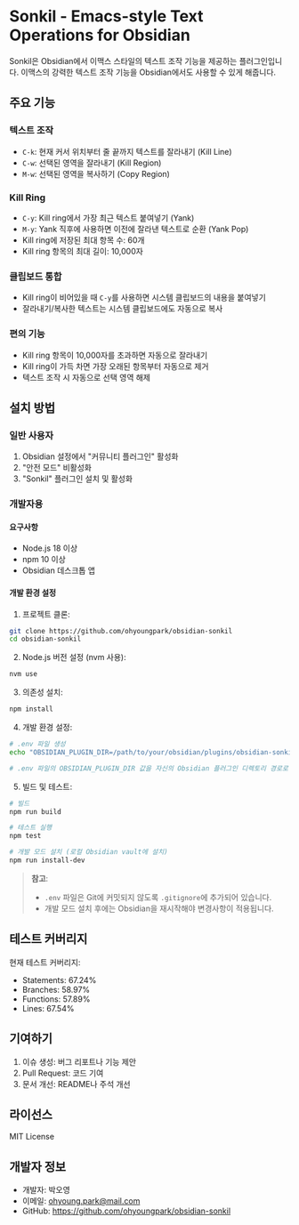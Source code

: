 # Sonkil - Emacs-style Text Operations for Obsidian

Sonkil은 Obsidian에서 이맥스 스타일의 텍스트 조작 기능을 제공하는 플러그인입니다. 이맥스의 강력한 텍스트 조작 기능을 Obsidian에서도 사용할 수 있게 해줍니다.

## 주요 기능

### 텍스트 조작
- `C-k`: 현재 커서 위치부터 줄 끝까지 텍스트를 잘라내기 (Kill Line)
- `C-w`: 선택된 영역을 잘라내기 (Kill Region)
- `M-w`: 선택된 영역을 복사하기 (Copy Region)

### Kill Ring
- `C-y`: Kill ring에서 가장 최근 텍스트 붙여넣기 (Yank)
- `M-y`: Yank 직후에 사용하면 이전에 잘라낸 텍스트로 순환 (Yank Pop)
- Kill ring에 저장된 최대 항목 수: 60개
- Kill ring 항목의 최대 길이: 10,000자

### 클립보드 통합
- Kill ring이 비어있을 때 `C-y`를 사용하면 시스템 클립보드의 내용을 붙여넣기
- 잘라내기/복사한 텍스트는 시스템 클립보드에도 자동으로 복사

### 편의 기능
- Kill ring 항목이 10,000자를 초과하면 자동으로 잘라내기
- Kill ring이 가득 차면 가장 오래된 항목부터 자동으로 제거
- 텍스트 조작 시 자동으로 선택 영역 해제

## 설치 방법

### 일반 사용자
1. Obsidian 설정에서 "커뮤니티 플러그인" 활성화
2. "안전 모드" 비활성화
3. "Sonkil" 플러그인 설치 및 활성화

### 개발자용

#### 요구사항
- Node.js 18 이상
- npm 10 이상
- Obsidian 데스크톱 앱

#### 개발 환경 설정

1. 프로젝트 클론:
```bash
git clone https://github.com/ohyoungpark/obsidian-sonkil
cd obsidian-sonkil
```

2. Node.js 버전 설정 (nvm 사용):
```bash
nvm use
```

3. 의존성 설치:
```bash
npm install
```

4. 개발 환경 설정:
```bash
# .env 파일 생성
echo "OBSIDIAN_PLUGIN_DIR=/path/to/your/obsidian/plugins/obsidian-sonkil" > .env

# .env 파일의 OBSIDIAN_PLUGIN_DIR 값을 자신의 Obsidian 플러그인 디렉토리 경로로 수정
```

5. 빌드 및 테스트:
```bash
# 빌드
npm run build

# 테스트 실행
npm test

# 개발 모드 설치 (로컬 Obsidian vault에 설치)
npm run install-dev
```

> **참고**:
> - `.env` 파일은 Git에 커밋되지 않도록 `.gitignore`에 추가되어 있습니다.
> - 개발 모드 설치 후에는 Obsidian을 재시작해야 변경사항이 적용됩니다.

## 테스트 커버리지

현재 테스트 커버리지:
- Statements: 67.24%
- Branches: 58.97%
- Functions: 57.89%
- Lines: 67.54%

## 기여하기

1. 이슈 생성: 버그 리포트나 기능 제안
2. Pull Request: 코드 기여
3. 문서 개선: README나 주석 개선

## 라이선스

MIT License

## 개발자 정보

- 개발자: 박오영
- 이메일: ohyoung.park@mail.com
- GitHub: https://github.com/ohyoungpark/obsidian-sonkil